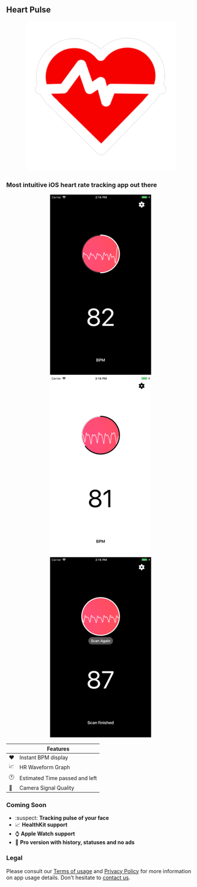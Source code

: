 ## Heart Pulse

<p align="center">
<img src="heart_1024_3.png" width="400"/>
</p>


### Most intuitive iOS heart rate tracking app out there

<p align="center">
<img src="scrn_black_1.PNG" width="270"/>
<img src="scrn_white_1.PNG" width="270"/>
<img src="scrn_black_2.PNG" width="270"/>
</p>

|         | Features  |
----------|-----------------
❤️ | Instant BPM display
📈| HR Waveform Graph
🕐| Estimated Time passed and left
🎥| Camera Signal Quality

### Coming Soon

- :suspect: **Tracking pulse of your face**
- :chart_with_upwards_trend: **HealthKit support**
- :watch: **Apple Watch support**
- :gem: **Pro version with history, statuses and no ads**

### Legal

Please consult our [Terms of usage](https://golopupinsky.github.io/General-Terms/) and [Privacy Policy](https://golopupinsky.github.io/General-Privacy/) for more information on app usage details. Don't hesitate to [contact us](mailto:golopupinsky@gmail.com).


